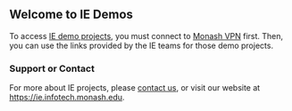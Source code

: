 ## Welcome to IE Demos

To access [IE demo projects](https://iexp.be), you must connect to [Monash VPN](https://vpn.monash.edu) first. Then, you can use the links provided by the IE teams for those demo projects. 

### Support or Contact

For more about IE projects, please [contact us](mailto:fit5120.allcampuses-x@monash.edu), or visit our website at https://ie.infotech.monash.edu. 
